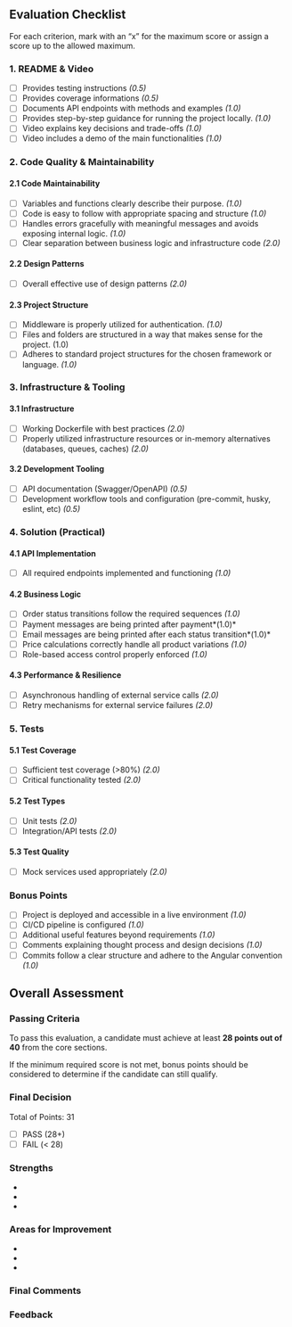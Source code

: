 ## Evaluation Checklist

For each criterion, mark with an “x” for the maximum score or assign a score up to the allowed maximum.

### 1. README & Video
- [ ] Provides testing instructions *(0.5)*
- [ ] Provides coverage informations *(0.5)*
- [ ] Documents API endpoints with methods and examples *(1.0)*
- [ ] Provides step-by-step guidance for running the project locally. *(1.0)*
- [ ]	Video explains key decisions and trade-offs *(1.0)*
- [ ] Video includes a demo of the main functionalities *(1.0)*

### 2. Code Quality & Maintainability
#### 2.1 Code Maintainability
- [ ] Variables and functions clearly describe their purpose. *(1.0)*
- [ ] Code is easy to follow with appropriate spacing and structure *(1.0)*
- [ ] Handles errors gracefully with meaningful messages and avoids exposing internal logic. *(1.0)*
- [ ] Clear separation between business logic and infrastructure code *(2.0)*

#### 2.2 Design Patterns
- [ ] Overall effective use of design patterns *(2.0)*

#### 2.3 Project Structure
- [ ] Middleware is properly utilized for authentication. *(1.0)*
- [ ] Files and folders are structured in a way that makes sense for the project. (1.0)
- [ ] Adheres to standard project structures for the chosen framework or language. *(1.0)*

### 3. Infrastructure & Tooling
#### 3.1 Infrastructure
- [ ] Working Dockerfile with best practices *(2.0)*
- [ ]	Properly utilized infrastructure resources or in-memory alternatives (databases, queues, caches) *(2.0)*

#### 3.2 Development Tooling
- [ ] API documentation (Swagger/OpenAPI) *(0.5)*
- [ ] Development workflow tools and configuration (pre-commit, husky, eslint, etc) *(0.5)*

### 4. Solution (Practical)
#### 4.1 API Implementation
- [ ] All required endpoints implemented and functioning *(1.0)*

#### 4.2 Business Logic
- [ ] Order status transitions follow the required sequences *(1.0)*
- [ ] Payment messages are being printed after payment*(1.0)*
- [ ] Email messages are being printed after each status transition*(1.0)*
- [ ] Price calculations correctly handle all product variations *(1.0)*
- [ ] Role-based access control properly enforced *(1.0)*

#### 4.3 Performance & Resilience
- [ ] Asynchronous handling of external service calls *(2.0)*
- [ ] Retry mechanisms for external service failures *(2.0)*

### 5. Tests
#### 5.1 Test Coverage
- [ ] Sufficient test coverage (>80%) *(2.0)*
- [ ] Critical functionality tested *(2.0)*

#### 5.2 Test Types
- [ ] Unit tests *(2.0)*
- [ ] Integration/API tests *(2.0)*

#### 5.3 Test Quality
- [ ] Mock services used appropriately *(2.0)*

### Bonus Points
- [ ] Project is deployed and accessible in a live environment *(1.0)*
- [ ]	CI/CD pipeline is configured *(1.0)*
- [ ] Additional useful features beyond requirements *(1.0)*
- [ ] Comments explaining thought process and design decisions *(1.0)*
- [ ] Commits follow a clear structure and adhere to the Angular convention *(1.0)*

## Overall Assessment

### Passing Criteria
To pass this evaluation, a candidate must achieve at least **28 points out of 40** from the core sections.

If the minimum required score is not met, bonus points should be considered to determine if the candidate can still qualify.

### Final Decision

Total of Points:  31

- [ ] PASS (28+)
- [ ] FAIL (< 28)

### Strengths
- 
- 
- 

### Areas for Improvement
- 
- 
- 

### Final Comments


### Feedback